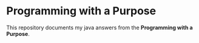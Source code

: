 # Programming with a Purpose

This repository documents my java answers from the **Programming with a Purpose**.
